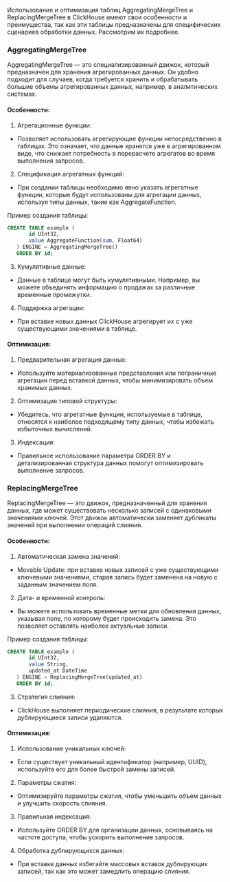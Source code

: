 Использование и оптимизация таблиц AggregatingMergeTree и ReplacingMergeTree в ClickHouse имеют свои особенности и преимущества, так как эти таблицы предназначены для специфических сценариев обработки данных. Рассмотрим их подробнее.

### AggregatingMergeTree

AggregatingMergeTree — это специализированный движок, который предназначен для хранения агрегированных данных. Он удобно подходит для случаев, когда требуется хранить и обрабатывать большие объемы агрегированных данных, например, в аналитических системах.

#### Особенности:

1. Агрегационные функции:
- Позволяет использовать агрегирующие функции непосредственно в таблицах. Это означает, что данные хранятся уже в агрегированном виде, что снижает потребность в перерасчете агрегатов во время выполнения запросов.

2. Спецификация агрегатных функций:
- При создании таблицы необходимо явно указать агрегатные функции, которые будут использованы для агрегации данных, используя типы данных, такие как AggregateFunction.

Пример создания таблицы:
```sql
CREATE TABLE example (
       id UInt32,
       value AggregateFunction(sum, Float64)
   ) ENGINE = AggregatingMergeTree()
   ORDER BY id;
```

3. Кумулятивные данные:
- Данные в таблице могут быть кумулятивными. Например, вы можете объединять информацию о продажах за различные временные промежутки.

4. Поддержка агрегации:
- При вставке новых данных ClickHouse агрегирует их с уже существующими значениями в таблице.

#### Оптимизация:

1. Предварительная агрегация данных:
- Используйте материализованные представления или пограничные агрегации перед вставкой данных, чтобы минимизировать объем хранимых данных.

2. Оптимизация типовой структуры:
- Убедитесь, что агрегатные функции, используемые в таблице, относятся к наиболее подходящему типу данных, чтобы избежать избыточных вычислений.

3. Индексация:
- Правильное использование параметра ORDER BY и детализированная структура данных помогут оптимизировать выполнение запросов.

### ReplacingMergeTree

ReplacingMergeTree — это движок, предназначенный для хранения данных, где может существовать несколько записей с одинаковыми значениями ключей. Этот движок автоматически заменяет дубликаты значений при выполнении операций слияния.

#### Особенности:

1. Автоматическая замена значений:
- Movable Update: при вставке новых записей с уже существующими ключевыми значениями, старая запись будет заменена на новую с заданным значением поля.

2. Дата- и временной контроль:
- Вы можете использовать временные метки для обновления данных, указывая поле, по которому будет происходить замена. Это позволяет оставлять наиболее актуальные записи.

Пример создания таблицы:
```sql
CREATE TABLE example (
       id UInt32,
       value String,
       updated_at DateTime
   ) ENGINE = ReplacingMergeTree(updated_at)
   ORDER BY id;
```

3. Стратегия слияния:
- ClickHouse выполняет периодические слияния, в результате которых дублирующиеся записи удаляются.

#### Оптимизация:

1. Использование уникальных ключей:
- Если существует уникальный идентификатор (например, UUID), используйте его для более быстрой замены записей.

2. Параметры сжатия:
- Оптимизируйте параметры сжатия, чтобы уменьшить объем данных и улучшить скорость слияния.

3. Правильная индексация:
- Используйте ORDER BY для организации данных, основываясь на частоте доступа, чтобы ускорить выполнение запросов.

4. Обработка дублирующихся данных:
- При вставке данных избегайте массовых вставок дублирующих записей, так как это может замедлить операцию слияния.

